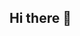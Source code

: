 ## Hi there 👋

<!--
**Alihandrowski/Alihandrowski** is a ✨ _special_ ✨ repository because its `README.md` (this file) appears on your GitHub profile.

Here are some ideas to get you started:

- 🔭 I’m currently working on Natural Language Processing and such kind of crazy shiit
- 🌱 I’m currently learning some stuff as same as I just mentioned above
- 👯 I’m looking to collaborate on ... no I dont look for any collaboration
- 🤔 I’m looking for help with ... my MMA skills
- 💬 Ask me about ... whatever you want
- 📫 How to reach me: ... Search my name on LinkedIn
- 😄 Pronouns: ... Straight male
- ⚡ Fun fact: ... brawl starsta mega kutu açtım
-->
